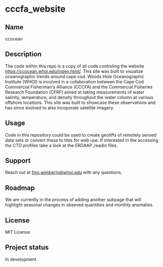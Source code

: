 # cccfa_website

## Name
ccocean

## Description
The code within this repo is a copy of all code controling the website https://ccocean.whoi.edu/index.html/. This site was built to visualize oceanographic trends around cape cod. Woods Hole Oceanographic Institute (WHOI) is involved in a collaboration between the Cape Cod Commercial Fisherman's Alliance (CCCFA) and the Commercial Fisheries Research Foundation (CFRF) aimed at taking measurements of water salinity, temperature, and density throughout the water column at various offshore locations. This site was built to showcase these observations and has since evolved to also incoporate satellite imagery. 

## Usage
Code in this repository could be used to create geotiffs of remotely sensed data sets or convert these to tiles for web use. If interested in the accessing the CTD profiles take a look at the ERDAAP_readin files. 

## Support
Reach out at finn.wimberly@whoi.edu with any questions. 

## Roadmap
We are currently in the process of adding another subpage that will highlight seasonal changes in obseved quantities and monthly anomalies. 

## License
MIT License

## Project status
In development.
